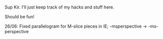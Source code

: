 Sup Kir.
I'll just keep track of my hacks and stuff here. 

Should be fun!

26/06:
Fixed parallelogram for M-slice pieces in IE; -msperspective -> -ms-perspective